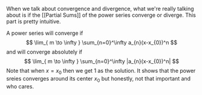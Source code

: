 When we talk about convergence and divergence, what we're really talking about is if the [[Partial Sums]] of the power series converge or diverge. This part is pretty intuitive.

A power series will converge if $$
\lim_{ m \to \infty } \sum_{n=0}^\infty a_{n}(x-x_{0})^n
$$
and will converge absolutely if $$
\lim_{ m \to \infty } \sum_{n=0}^\infty |a_{n}(x-x_{0})^n|
$$
Note that when $x=x_{0}$ then we get 1 as the solution. It shows that the power sreies converges around its center $x_{0}$ but honestly, not that important and who cares.